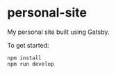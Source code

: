 # personal-site

My personal site built using Gatsby.

To get started:
```
npm install
npm run develop
```
